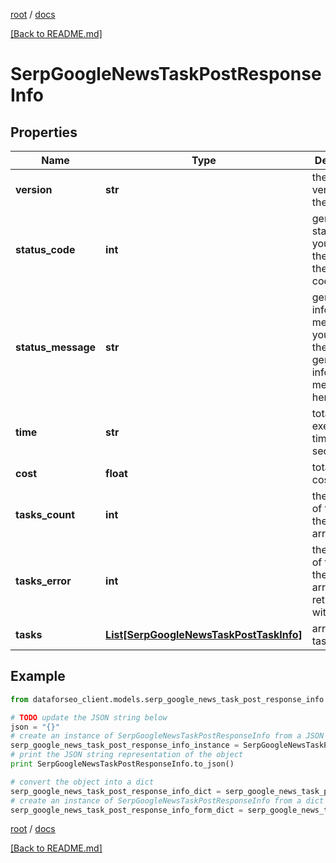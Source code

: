 [root](./../ "root") / [docs](./ "docs")

[[Back to README.md]](./../README.md "[Back to README.md]")

# SerpGoogleNewsTaskPostResponseInfo

## Properties

Name | Type | Description | Notes
------------ | ------------- | ------------- | -------------
**version** | **str** | the current version of the API | [optional]
**status_code** | **int** | general status code you can find the full list of the response codes here | [optional]
**status_message** | **str** | general informational message you can find the full list of general informational messages here | [optional]
**time** | **str** | total execution time, seconds | [optional]
**cost** | **float** | total tasks cost, USD | [optional]
**tasks_count** | **int** | the number of tasks in the tasks array | [optional]
**tasks_error** | **int** | the number of tasks in the tasks array returned with an error | [optional]
**tasks** | [**List[SerpGoogleNewsTaskPostTaskInfo]**](SerpGoogleNewsTaskPostTaskInfo.md) | array of tasks | [optional]

## Example

```python
from dataforseo_client.models.serp_google_news_task_post_response_info import SerpGoogleNewsTaskPostResponseInfo

# TODO update the JSON string below
json = "{}"
# create an instance of SerpGoogleNewsTaskPostResponseInfo from a JSON string
serp_google_news_task_post_response_info_instance = SerpGoogleNewsTaskPostResponseInfo.from_json(json)
# print the JSON string representation of the object
print SerpGoogleNewsTaskPostResponseInfo.to_json()

# convert the object into a dict
serp_google_news_task_post_response_info_dict = serp_google_news_task_post_response_info_instance.to_dict()
# create an instance of SerpGoogleNewsTaskPostResponseInfo from a dict
serp_google_news_task_post_response_info_form_dict = serp_google_news_task_post_response_info.from_dict(serp_google_news_task_post_response_info_dict)
```

  

[root](./../ "root") / [docs](./ "docs")

[[Back to README.md]](./../README.md "[Back to README.md]")